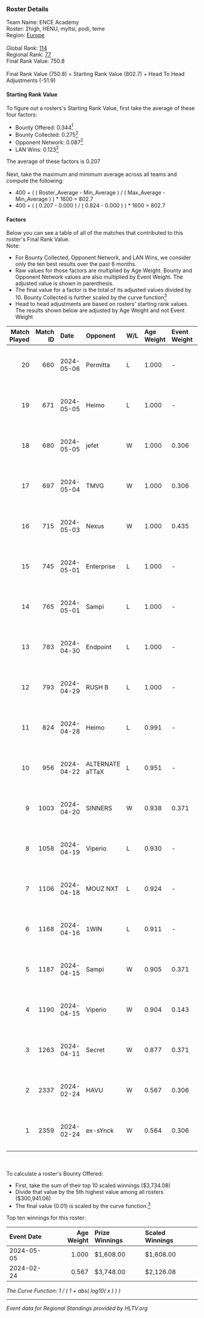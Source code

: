 ### Roster Details<br />
Team Name: ENCE Academy<br />
Roster: 2high, HENU, myltsi, podi, teme<br />
Region: [Europe]( ../standings_europe.md)<br />
<br />
Global Rank: [114](../standings_global.md)<br />
Regional Rank: [77]( ../standings_europe.md)<br />
Final Rank Value:  750.8<br />
<br />
Final Rank Value (750.8) = Starting Rank Value (802.7) + Head To Head Adjustments (-51.9)<br />

#### Starting Rank Value<br />
To figure out a rosters's Starting Rank Value, first take the average of these four factors:<br />
- Bounty Offered: 0.344[<sup>1</sup>](#table2)
- Bounty Collected: 0.275[<sup>2</sup>](#table1)
- Opponent Network: 0.087[<sup>2</sup>](#table1)
- LAN Wins: 0.123[<sup>2</sup>](#table1)

The average of these factors is 0.207<br />
<br />
Next, take the maximum and minimum average across all teams and compute the following:<br />
- 400 + ( ( Roster_Average - Min_Average ) / ( Max_Average - Min_Average ) ) * 1600 = 802.7
- 400 + ( ( 0.207 - 0.000 ) / ( 0.824 - 0.000 ) ) * 1600 = 802.7


#### Factors<br />
Below you can see a table of all of the matches that contributed to this roster's Final Rank Value.<br />
Note:<br />

- For Bounty Collected, Opponent Network, and LAN Wins, we consider only the ten best results over the past 6 months.
- Raw values for those factors are multiplied by Age Weight. Bounty and Opponent Network values are also multiplied by Event Weight. The adjusted value is shown in parenthesis.
- The final value for a factor is the total of its adjusted values divided by 10. Bounty Collected is further scaled by the curve function[<sup>3</sup>](#curveFunction)
- Head to head adjustments are based on rosters' starting rank values. The results shown below are adjusted by Age Weight and not Event Weight
<span id="table1"></span><br />


| Match Played | Match ID | Date       | Opponent        | W/L | Age Weight | Event Weight | Bounty Collected | Opponent Network | LAN Wins  | H2H Adj. | Roster                          |
| -: | -: | :- | :- | :- | :- | :- | :- | :- | :- | -: | :- |
|           20 |      660 | 2024-05-06 | Permitta        | L   | 1.000      | -            | -                | -                | -         |   -10.42 | 2high, HENU, myltsi, podi, teme |
|           19 |      671 | 2024-05-05 | Heimo           | L   | 1.000      | -            | -                | -                | -         |   -17.94 | 2high, HENU, myltsi, podi, teme |
|           18 |      680 | 2024-05-05 | jefet           | W   | 1.000      | 0.306        | 0.002 (0.001)    | 0.041 (0.013)    | 0 (0.000) |     6.39 | 2high, HENU, myltsi, podi, teme |
|           17 |      697 | 2024-05-04 | TMVG            | W   | 1.000      | 0.306        | 0.000 (0.000)    | 0.018 (0.005)    | 0 (0.000) |     5.36 | 2high, HENU, myltsi, podi, teme |
|           16 |      715 | 2024-05-03 | Nexus           | W   | 1.000      | 0.435        | 0.014 (0.006)    | 0.518 (0.225)    | 0 (0.000) |    17.64 | 2high, HENU, myltsi, podi, teme |
|           15 |      745 | 2024-05-01 | Enterprise      | L   | 1.000      | -            | -                | -                | -         |   -12.35 | 2high, HENU, myltsi, podi, teme |
|           14 |      765 | 2024-05-01 | Sampi           | L   | 1.000      | -            | -                | -                | -         |    -8.22 | HENU, myltsi, podi, S1rva, teme |
|           13 |      783 | 2024-04-30 | Endpoint        | L   | 1.000      | -            | -                | -                | -         |   -10.52 | HENU, myltsi, podi, S1rva, teme |
|           12 |      793 | 2024-04-29 | RUSH B          | L   | 1.000      | -            | -                | -                | -         |   -16.82 | HENU, myltsi, podi, S1rva, teme |
|           11 |      824 | 2024-04-28 | Heimo           | L   | 0.991      | -            | -                | -                | -         |   -20.51 | HENU, myltsi, podi, S1rva, teme |
|           10 |      956 | 2024-04-22 | ALTERNATE aTTaX | L   | 0.951      | -            | -                | -                | -         |   -13.54 | HENU, myltsi, podi, S1rva, teme |
|            9 |     1003 | 2024-04-20 | SINNERS         | W   | 0.938      | 0.371        | 0.009 (0.003)    | 0.728 (0.253)    | 0 (0.000) |    22.08 | HENU, myltsi, podi, S1rva, teme |
|            8 |     1058 | 2024-04-19 | Viperio         | L   | 0.930      | -            | -                | -                | -         |   -21.48 | HENU, myltsi, podi, S1rva, teme |
|            7 |     1106 | 2024-04-18 | MOUZ NXT        | L   | 0.924      | -            | -                | -                | -         |    -6.98 | HENU, myltsi, podi, S1rva, teme |
|            6 |     1168 | 2024-04-16 | 1WIN            | L   | 0.911      | -            | -                | -                | -         |    -9.16 | HENU, myltsi, podi, S1rva, teme |
|            5 |     1187 | 2024-04-15 | Sampi           | W   | 0.905      | 0.371        | 0.038 (0.013)    | 0.794 (0.266)    | 0 (0.000) |    18.72 | HENU, myltsi, podi, S1rva, teme |
|            4 |     1190 | 2024-04-15 | Viperio         | W   | 0.904      | 0.143        | 0.003 (0.000)    | 0.076 (0.010)    | 0 (0.000) |     7.43 | HENU, myltsi, podi, S1rva, teme |
|            3 |     1263 | 2024-04-11 | Secret          | W   | 0.877      | 0.371        | 0.000 (0.000)    | 0.153 (0.050)    | 0 (0.000) |     6.40 | HENU, myltsi, podi, S1rva, teme |
|            2 |     2337 | 2024-02-24 | HAVU            | W   | 0.567      | 0.306        | 0.004 (0.001)    | 0.166 (0.029)    | 1 (0.567) |     7.50 | HENU, myltsi, podi, S1rva, teme |
|            1 |     2359 | 2024-02-24 | ex-sYnck        | W   | 0.564      | 0.306        | 0.000 (0.000)    | 0.139 (0.024)    | 1 (0.564) |     4.49 | HENU, myltsi, podi, S1rva, teme |

<br />
<span id="table2"></span><br />
To calculate a roster's Bounty Offered:<br />

- First, take the sum of their top 10 scaled winnings ($3,734.08)
- Divide that value by the 5th highest value among all rosters ($300,941.06)
- The final value (0.01) is scaled by the curve function.[<sup>3</sup>](#curveFunction)

Top ten winnings for this roster:<br />

| Event Date | Age Weight | Prize Winnings | Scaled Winnings |
| :- | -: | :- | :- |
| 2024-05-05 |      1.000 | $1,608.00      | $1,608.00       |
| 2024-02-24 |      0.567 | $3,748.00      | $2,126.08       |


<span id="curveFunction"></span>_The Curve Function: 1 / ( 1 + abs( log10( x ) ) )_<br />

---
_Event data for Regional Standings provided by HLTV.org_<br />
